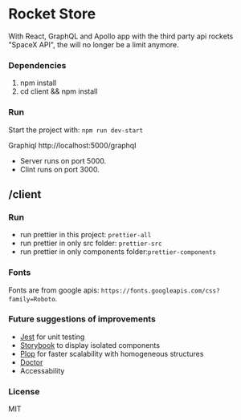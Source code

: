 # Rocket Store

With React, GraphQL and Apollo app with the third party api rockets "SpaceX API", the will no longer be a limit anymore.

### Dependencies

1. npm install
2. cd client && npm install

### Run

Start the project with: `npm run dev-start`

Graphiql http://localhost:5000/graphql

- Server runs on port 5000.
- Clint runs on port 3000.

## /client

### Run

- run prettier in this project: `prettier-all`
- run prettier in only src folder: `prettier-src`
- run prettier in only components folder:`prettier-components`

### Fonts

Fonts are from google apis: `https://fonts.googleapis.com/css?family=Roboto`.

### Future suggestions of improvements

- [Jest](https://jestjs.io/) for unit testing
- [Storybook](https://storybook.js.org/) to display isolated components
- [Plop](https://plopjs.com/documentation/) for faster scalability with homogeneous structures
- [Doctor](https://docs.npmjs.com/cli/v7/commands/npm-doctor)
- Accessability

### License

MIT
